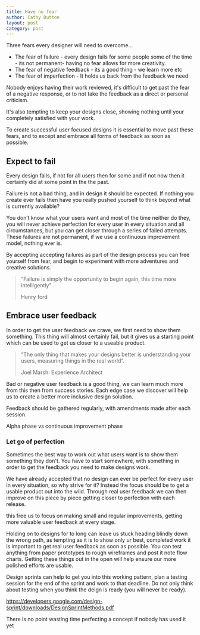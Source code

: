 ```yaml
---
title: Have no fear
author: Cathy Dutton
layout: post
category: post
---
```


Three fears every designer will need to overcome...

- The fear of failure - every design fails for some people some of the time - its not permanent- having no fear allows for more creativity.
- The fear of negative feedback - its a good thing - we learn more etc
- The fear of imperfection - It holds us back from the feedback we need

Nobody enjoys having their work reviewed, it's difficult to get past the fear of a negative response, or to not take the feedback as a direct or personal criticism.

It's also tempting to keep your designs close, showing nothing until your completely satisfied with your work.

To create successful user focused designs it is essential to move past these fears, and to except and embrace all forms of feedback as soon as possible.

## Expect to fail

Every design fails, if not for all users then for some and if not now then it certainly did at some point in the the past.

Failure is not a bad thing, and in design it should be expected. If nothing you create ever fails then have you really pushed yourself to think beyond what is currently available?

You don’t know what your users want and most of the time neither do they, you will never achieve perfection for every user in every situation and all circumstances, but you can get closer through a series of failed attempts. These failures are not permanent, if we use a continuous improvement model, nothing ever is.

By accepting accepting failures as part of the design process you can free yourself from fear, and begin to experiment with more adventures and creative solutions.

<blockquote>
“Failure is simply the opportunity to begin again, this time more intelligently”

 <p class="quote-name">Henry ford</p>
</blockquote>



<!-- This allows designers not to be constrained by how things are currently done, and to search for much better solutions to common problems. -->

<!-- Some one once told me the bravest thing a person can do is admit they have made a mistake and start again from the beginning. The advice was regarding a college fine art project, but can be applied to the design process as well.

There is no shame in creating a clean slate, it is not an admission of failure, instead it shows an understanding of the industry we work in. It shows a desire to move forward Utilising new information and knowledge. -->

<!--
In the world of continuous improvement it’s also not really a thing that can happen. If you go back and fix the thing that failed then it was never really broken, just unfinished. -->

## Embrace user feedback

In order to get the user feedback we crave, we first need to show them something. This thing will almost certainly fail, but it gives us a starting point which can be used to get us closer to a useable product.

<blockquote>
“The only thing that makes your designs better is understanding your users, measuring things in the real world”.

 <p class="quote-name">Joel Marsh: Experience Architect</p>
</blockquote>

Bad or negative user feedback is a good thing, we can learn much more from this then from success stories. Each edge case we discover will help us to create a better more inclusive design solution.

Feedback should be gathered regularly, with amendments made after each session.

Alpha phase vs continuous improvement phase


### Let go of perfection

Sometimes the best way to work out what users want is to show them something they don't. You have to start somewhere, with something in order to get the feedback you need to make designs work.

We have already accepted that no design can ever be perfect for every user in every situation, so why strive for it? Instead the focus should be to get a usable product out into the wild. Through real user feedback we can then improve on this piece by piece getting closer to perfection with each release.

this free us to focus on making small and regular improvements, getting more valuable user feedback at every stage.

Holding on to designs for to long can leave us stuck heading blindly down the wrong path, as tempting as it is to show only ur best, completed work it is important to get real user feedback as soon as possible. You can test anything from paper prototypes to rough wireframes and post it note flow charts. Getting these things out in the open will help ensure our more polished efforts are usable.

Design sprints can help to get you into this working pattern, plan a testing session for the end of the sprint and work to that deadline. Do not only think about testing when you think the deign is ready (you will never be ready).

https://developers.google.com/design-sprint/downloads/DesignSprintMethods.pdf

There is no point wasting time perfecting a concept if nobody has used it yet
